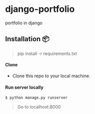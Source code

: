 # django-portfolio
portfolio in django

## Installation 📦

>pip install -r requirements.txt

#### Clone

- Clone this repo to your local machine.

#### Run server locally
```shell
$ python manage.py runserver
```
> Go to localhost:8000
